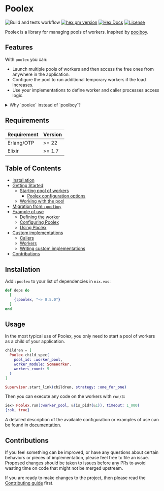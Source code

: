 # Poolex

![Build and tests workflow](https://github.com/general-CbIC/poolex/actions/workflows/ci-tests.yml/badge.svg)
[![hex.pm version](https://img.shields.io/hexpm/v/poolex.svg?style=flat)](https://hex.pm/packages/poolex)
[![Hex Docs](https://img.shields.io/badge/hex-docs-lightgreen.svg?style=flat)](https://hexdocs.pm/poolex/)
[![License](https://img.shields.io/hexpm/l/poolex.svg?style=flat)](https://github.com/general-CbIC/poolex/blob/main/LICENSE)
<!-- [![Total Download](https://img.shields.io/hexpm/dt/poolex.svg?style=flat)](https://hex.pm/packages/poolex) -->

Poolex is a library for managing pools of workers. Inspired by [poolboy](https://github.com/devinus/poolboy).

## Features

With `poolex` you can:

- Launch multiple pools of workers and then access the free ones from anywhere in the application.
- Configure the pool to run additional temporary workers if the load increases.
- Use your implementations to define worker and caller processes access logic.

<details>
  <summary>Why `poolex` instead of `poolboy`?</summary>
  
- `poolex` is written in Elixir. This library is much more convenient to use in Elixir projects.
- `poolboy` is a great library, but not actively maintained at the moment :crying_cat_face:![Last poolboy commit](https://img.shields.io/github/last-commit/devinus/poolboy?style=flat)
  
</details>

## Requirements

| Requirement | Version |
|-------------|---------|
| Erlang/OTP  | >= 22   |
| Elixir      | >= 1.7  |

## Table of Contents

- [Installation](#installation)
- [Getting Started](docs/guides/getting-started.md)
  - [Starting pool of workers](docs/guides/getting-started.md#starting-pool-of-workers)
    - [Poolex configuration options](docs/guides/getting-started.md#poolex-configuration-options)
  - [Working with the pool](docs/guides/getting-started.md#working-with-the-pool)
- [Migration from `:poolboy`](docs/guides/migration-from-poolboy.md)
- [Example of use](docs/guides/example-of-use.md)
  - [Defining the worker](docs/guides/example-of-use.md#defining-the-worker)
  - [Configuring Poolex](docs/guides/example-of-use.md#configuring-poolex)
  - [Using Poolex](docs/guides/example-of-use.md#using-poolex)
- [Custom implementations](docs/guides/custom-implementations.md)
  - [Callers](docs/guides/custom-implementations.md#callers)
  - [Workers](docs/guides/custom-implementations.md#workers)
  - [Writing custom implementations](docs/guides/custom-implementations.md#writing-custom-implementations)
- [Contributions](#contributions)

## Installation

Add `:poolex` to your list of dependencies in `mix.exs`:

```elixir
def deps do
  [
    {:poolex, "~> 0.5.0"}
  ]
end
```

## Usage

In the most typical use of Poolex, you only need to start a pool of workers as a child of your application.

```elixir
children = [
  Poolex.child_spec(
    pool_id: :worker_pool,
    worker_module: SomeWorker,
    workers_count: 5
  )
]

Supervisor.start_link(children, strategy: :one_for_one)
```

Then you can execute any code on the workers with `run/3`:

```elixir
iex> Poolex.run(:worker_pool, &(is_pid?(&1)), timeout: 1_000)
{:ok, true}
```

A detailed description of the available configuration or examples of use can be found in [documentation](docs/guides.md).

## Contributions

If you feel something can be improved, or have any questions about certain behaviors or pieces of implementation, please feel free to file an issue. Proposed changes should be taken to issues before any PRs to avoid wasting time on code that might not be merged upstream.

If you are ready to make changes to the project, then please read the [Contributing guide](docs/CONTRIBUTING.md) first.
